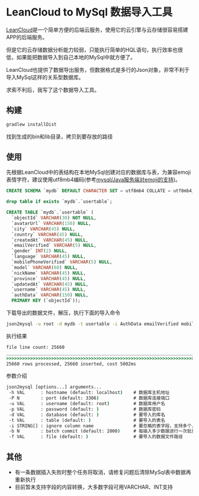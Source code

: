 # LeanCloud to MySql 数据导入工具

[LeanCloud](https://leancloud.cn/)是一个简单方便的后端云服务，使用它的云引擎与云存储很容易搭建APP的后端服务。

但是它的云存储数据分析能力较弱，只能执行简单的HQL语句，执行效率也很低，如果能把数据导入到自己本地的MySql中就方便了。

LeanCloud也提供了数据导出服务，但数据格式是多行的Json对象，非常不利于导入MySql这样的关系型数据库。

求索不利后，我写了这个数据导入工具。

## 构建

```bat
gradlew installDist
```

找到生成的bin和lib目录，拷贝到要存放的路径

## 使用

先根据LeanCloud中的表结构在本地MySql创建对应的数据库与表，为兼容emoji表情字符，建议使用utf8mb4编码(参考[mysql/Java服务端对emoji的支持](https://segmentfault.com/a/1190000000616820))。

```SQL
CREATE SCHEMA `mydb` DEFAULT CHARACTER SET = utf8mb4 COLLATE = utf8mb4_unicode_ci;

drop table if exists `mydb`.`usertable`;

CREATE TABLE `mydb`.`usertable` (
  `objectId` VARCHAR(30) NOT NULL,
  `avatarUrl` VARCHAR(150) NULL,
  `city` VARCHAR(45) NULL,
  `country` VARCHAR(45) NULL,
  `createdAt` VARCHAR(45) NULL,
  `emailVerified` VARCHAR(5) NULL,
  `gender` INT(2) NULL,
  `language` VARCHAR(45) NULL,
  `mobilePhoneVerified` VARCHAR(5) NULL,
  `model` VARCHAR(60) NULL,
  `nickName` VARCHAR(45) NULL,
  `province` VARCHAR(45) NULL,
  `updatedAt` VARCHAR(45) NULL,
  `username` VARCHAR(45) NULL,
  `authData` VARCHAR(150) NULL,
  PRIMARY KEY (`objectId`));
```

下载导出的数据文件，解压，执行下面的导入命令

```bat
json2mysql -u root -d mydb -t usertable -i AuthData emailVerified mobilePhoneVerified -b 2000 -f d:\MyDocs\Desktop\part-00000
```

执行结果

```bat
file line count: 25660
____________________________________________________________________________________________________
>>>>>>>>>>>>>>>>>>>>>>>>>>>>>>>>>>>>>>>>>>>>>>>>>>>>>>>>>>>>>>>>>>>>>>>>>>>>>>>>>>>>>>>>>>>>>>>>>>>>
25660 rows processed, 25660 inserted, cost 5002ms
```

参数介绍

```bat
json2mysql [options...] arguments...
 -h VAL      : hostname (default: localhost)    # 数据库主机地址
 -P N        : port (default: 3306)             # 数据库连接端口
 -u VAL      : username (default: root)         # 数据库用户名
 -p VAL      : password (default: )             # 数据库密码
 -d VAL      : database (default: )             # 要导入的库名
 -t VAL      : table (default: )                # 要导入的表名
 -i STRING[] : ignore column name               # 要忽略的表字段，支持多个，用空格分开
 -b N        : batch commit (default: 2000)     # 每插入多少数据进行一次批量提交，太小会影响性能
 -f VAL      : file (default: )                 # 要导入的数据文件路径
```

## 其他

* 有一条数据插入失败时整个任务将取消，请修复问题后清除MySql表中数据再重新执行
* 目前暂未支持字段的内容转换，大多数字段可用VARCHAR、INT支持
